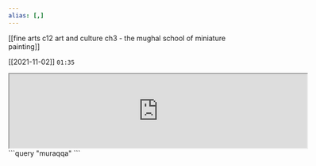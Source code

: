 ```yaml
---
alias: [,]
---
```

[[fine arts c12 art and culture ch3 - the mughal school of miniature painting]]

[[2021-11-02]] `01:35`
<iframe src="https://www.wikiwand.com/en/Muraqqa" width="600" ET+"500" ></iframe>
```query
"muraqqa"
```